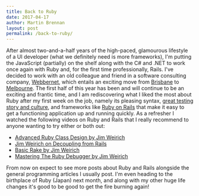 ```yaml
---
title: Back to Ruby
date: 2017-04-17
author: Martin Brennan
layout: post
permalink: /back-to-ruby/
---
```


After almost two-and-a-half years of the high-paced, glamourous lifestyle of a UI developer (what we definitely need is more frameworks), I'm putting the JavaScript (partially) on the shelf along with the C# and .NET to work once again with Ruby and, for the first time professionally, Rails. I've decided to work with an old colleague and friend in a software consulting company, [Webbernet](http://webbernet.com.au/), which entails an exciting move from [Brisbane](https://en.wikipedia.org/wiki/Brisbane) to [Melbourne](https://en.wikipedia.org/wiki/Melbourne). The first half of this year has been and will continue to be an exciting and frantic time, and I am rediscovering what I liked the most about Ruby after my first week on the job, namely its pleasing syntax, [great testing story and culture](http://rspec.info/), and frameworks like [Ruby on Rails](http://rubyonrails.org/) that make it easy to get a functioning application up and running quickly. As a refresher I watched the following videos on Ruby and Rails that I really recommend to anyone wanting to try either or both out:

* [Advanced Ruby Class Design by Jim Weirich](https://youtu.be/vwBpTgdZBDk)
* [Jim Weirich on Decoupling from Rails](https://www.youtube.com/watch?v=tg5RFeSfBM4)
* [Basic Rake by Jim Weirich](https://youtu.be/AFPWDzHWjEY)
* [Mastering The Ruby Debugger by Jim Weirich](https://www.youtube.com/watch?v=GwgF8GcynV0)

From now on expect to see more posts about Ruby and Rails alongside the general programming articles I usually post. I'm even heading to the birthplace of Ruby (Japan) next month, and along with my other huge life changes it's good to be good to get the fire burning again! 